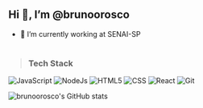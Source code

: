 ## Hi 👋, I’m @brunoorosco

* 🔭 I’m currently working at SENAI-SP
</br></br>
> ### Tech Stack
![JavaScript](https://img.shields.io/badge/-JavaScript-05122A?style=flat&logo=javascript)
![NodeJs](https://img.shields.io/badge/-Node-05122A?style=flat&logo=node.js)
![HTML5](https://img.shields.io/badge/-HTML-05122A?style=flat&logo=html5)
![CSS](https://img.shields.io/badge/-CSS-05122A?style=flat&logo=CSS3&logoColor=1572B6)
![React](https://img.shields.io/badge/-React-05122A?style=flat&logo=react)
![Git](https://img.shields.io/badge/-Git-05122A?style=flat&logo=git)

![brunoorosco's GitHub stats](https://github-readme-stats.vercel.app/api?username=brunoorosco&show_icons=true&theme=merko)

<!---
brunoorosco/brunoorosco is a ✨ special ✨ repository because its `README.md` (this file) appears on your GitHub profile.
You can click the Preview link to take a look at your changes.
--->
